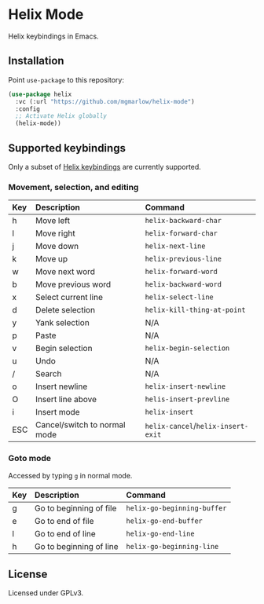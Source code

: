 # Helix Mode

Helix keybindings in Emacs.

## Installation

Point `use-package` to this repository:

```lisp
(use-package helix
  :vc (:url "https://github.com/mgmarlow/helix-mode")
  :config
  ;; Activate Helix globally
  (helix-mode))
```

## Supported keybindings

Only a subset of [Helix
keybindings](https://docs.helix-editor.com/keymap.html) are currently
supported.

### Movement, selection, and editing

| Key | Description                  | Command                            |
|:----|:-----------------------------|:-----------------------------------|
| h   | Move left                    | `helix-backward-char`              |
| l   | Move right                   | `helix-forward-char`               |
| j   | Move down                    | `helix-next-line`                  |
| k   | Move up                      | `helix-previous-line`              |
| w   | Move next word               | `helix-forward-word`               |
| b   | Move previous word           | `helix-backward-word`              |
| x   | Select current line          | `helix-select-line`                |
| d   | Delete selection             | `helix-kill-thing-at-point`        |
| y   | Yank selection               | N/A                                |
| p   | Paste                        | N/A                                |
| v   | Begin selection              | `helix-begin-selection`            |
| u   | Undo                         | N/A                                |
| /   | Search                       | N/A                                |
| o   | Insert newline               | `helix-insert-newline`             |
| O   | Insert line above            | `helis-insert-prevline`            |
| i   | Insert mode                  | `helix-insert`                     |
| ESC | Cancel/switch to normal mode | `helix-cancel`/`helix-insert-exit` |

### Goto mode

Accessed by typing `g` in normal mode.

| Key | Description             | Command                     |
|:----|:------------------------|:----------------------------|
| g   | Go to beginning of file | `helix-go-beginning-buffer` |
| e   | Go to end of file       | `helix-go-end-buffer`       |
| l   | Go to end of line       | `helix-go-end-line`         |
| h   | Go to beginning of line | `helix-go-beginning-line`   |

## License

Licensed under GPLv3.

